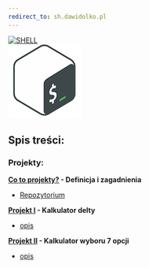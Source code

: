 ```yaml
---
redirect_to: sh.dawidolko.pl
---
```


[![SHELL](https://readme-typing-svg.herokuapp.com?font=Fira+Code&weight=500&size=40&pause=1000&color=000000&width=600&height=70&lines=J%C4%99zyk+Shell)](https://github.com/dawidolko/Operating-Systems/tree/main)
<br>![JS](shell.png)

## Spis treści:

### Projekty:
**[Co to projekty?](projects/README.md) - Definicja i zagadnienia**
 - [Repozytorium](https://github.com/dawidolko/Operating-Systems/tree/main/projects)

**[Projekt I](https://github.com/dawidolko/Operating-Systems/blob/main/projects/7opcjiDELTA/Projekt%201.sh) - Kalkulator delty**
 - [opis](projects/7opcjiDELTA/README.md)

**[Projekt II](https://github.com/dawidolko/Operating-Systems/blob/main/projects/7opcjiDELTA/Projekt%202.sh) - Kalkulator wyboru 7 opcji**
 - [opis](projects/7opcjiDELTA/README.md)
